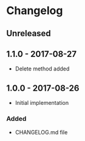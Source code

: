 # Changelog

<!-- There is always Unreleased section on the top. Subsections (Added, Changed, Fixed, Removed) should be added as needed. -->
## Unreleased

## 1.1.0 - 2017-08-27
- Delete method added

## 1.0.0 - 2017-08-26
- Initial implementation

### Added
- CHANGELOG.md file
